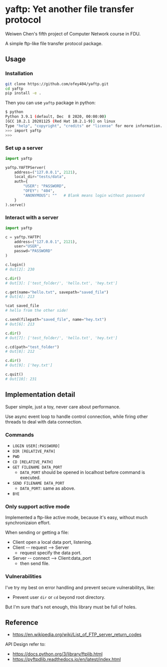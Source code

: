 # yaftp: Yet another file transfer protocol
Weiwen Chen's fifth project of Computer Network course in FDU.

A simple ftp-like file transfer protocol package.

## Usage

### Installation
```bash
git clone https://github.com/ofey404/yaftp.git
cd yaftp
pip install -e .
```

Then you can use `yaftp` package in python:

```bash
$ python
Python 3.9.1 (default, Dec  8 2020, 00:00:00) 
[GCC 10.2.1 20201125 (Red Hat 10.2.1-9)] on linux
Type "help", "copyright", "credits" or "license" for more information.
>>> import yaftp
>>> 
```

### Set up a server
```python
import yaftp

yaftp.YAFTPServer(
    address=("127.0.0.1", 2121),
    local_dir="tests/data",
    auth={
        "USER": "PASSWORD",
        "OFEY": "404",
        "ANONYMOUS": ""   # Blank means login without password
    }
).serve()
```

### Interact with a server
```python
import yaftp

c = yaftp.YAFTP(
    address=("127.0.0.1", 2121),
    user="USER",
    passwd="PASSWORD"
)

c.login()
# Out[2]: 230

c.dir()
# Out[3]: ['test_folder/', 'hello.txt', 'hey.txt']

c.get(name="hello.txt", savepath="saved_file")
# Out[4]: 213

%cat saved_file
# hello from the other side!

c.send(filepath="saved_file", name="hey.txt")
# Out[6]: 213

c.dir()
# Out[7]: ['test_folder/', 'hello.txt', 'hey.txt']

c.cd(path="test_folder")
# Out[8]: 212

c.dir()
# Out[9]: ['hey.txt']

c.quit()
# Out[10]: 231
```

## Implementation detail
Super simple, just a toy, never care about performance. 

Use async event loop to handle control connection, while firing other threads to deal with data connection.

### Commands
- `LOGIN USER[:PASSWORD]`
- `DIR [RELATIVE_PATH]`
- `PWD`
- `CD [RELATIVE_PATH]`
- `GET FILENAME DATA_PORT`
    - `DATA_PORT` should be opened in localhost before command is executed.
- `SEND FILENAME DATA_PORT`
    - `DATA_PORT`: same as above.
- `BYE`

### Only support active mode
Implemented a ftp-like active mode, because it's easy, without much synchronizaion effort.

When sending or getting a file:
- Client open a local data port, listening.
- Client -- request --> Server
    - request specify the data port.
- Server -- connect --> Client:data_port
    - then send file.

### Vulnerabilities
I've try my best on error handling and prevent secure vulnerabilitys, like:
- Prevent user `dir` or `cd` beyond root directory.

But I'm sure that's not enough, this library must be full of holes.


## Reference
- https://en.wikipedia.org/wiki/List_of_FTP_server_return_codes

API Design refer to:
- https://docs.python.org/3/library/ftplib.html
- https://pyftpdlib.readthedocs.io/en/latest/index.html